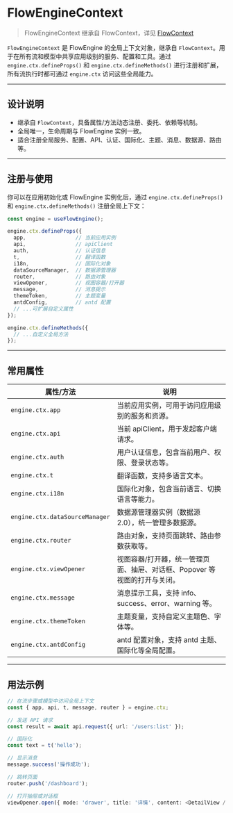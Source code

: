 # FlowEngineContext

> FlowEngineContext 继承自 FlowContext，详见 [FlowContext](./flow-context)

`FlowEngineContext` 是 FlowEngine 的全局上下文对象，继承自 `FlowContext`。用于在所有流和模型中共享应用级别的服务、配置和工具。通过 `engine.ctx.defineProps()` 和 `engine.ctx.defineMethods()` 进行注册和扩展，所有流执行时都可通过 `engine.ctx` 访问这些全局能力。

---

## 设计说明

- 继承自 `FlowContext`，具备属性/方法动态注册、委托、依赖等机制。
- 全局唯一，生命周期与 FlowEngine 实例一致。
- 适合注册全局服务、配置、API、认证、国际化、主题、消息、数据源、路由等。

---

## 注册与使用

你可以在应用初始化或 FlowEngine 实例化后，通过 `engine.ctx.defineProps()` 和 `engine.ctx.defineMethods()` 注册全局上下文：

```ts
const engine = useFlowEngine();

engine.ctx.defineProps({
  app,                // 当前应用实例
  api,                // apiClient
  auth,               // 认证信息
  t,                  // 翻译函数
  i18n,               // 国际化对象
  dataSourceManager,  // 数据源管理器
  router,             // 路由对象
  viewOpener,         // 视图容器/打开器
  message,            // 消息提示
  themeToken,         // 主题变量
  antdConfig,         // antd 配置
  // ...可扩展自定义属性
});

engine.ctx.defineMethods({
  // ...自定义全局方法
});
```

---

## 常用属性

| 属性/方法                   | 说明                                                                                  |
|----------------------------|---------------------------------------------------------------------------------------|
| `engine.ctx.app`           | 当前应用实例，可用于访问应用级别的服务和资源。                                         |
| `engine.ctx.api`           | 当前 apiClient，用于发起客户端请求。                                                   |
| `engine.ctx.auth`          | 用户认证信息，包含当前用户、权限、登录状态等。                                        |
| `engine.ctx.t`             | 翻译函数，支持多语言文本。                                                             |
| `engine.ctx.i18n`          | 国际化对象，包含当前语言、切换语言等能力。                                             |
| `engine.ctx.dataSourceManager` | 数据源管理器实例（数据源 2.0），统一管理多数据源。                              |
| `engine.ctx.router`        | 路由对象，支持页面跳转、路由参数获取等。                                               |
| `engine.ctx.viewOpener`    | 视图容器/打开器，统一管理页面、抽屉、对话框、Popover 等视图的打开与关闭。              |
| `engine.ctx.message`       | 消息提示工具，支持 info、success、error、warning 等。                                  |
| `engine.ctx.themeToken`    | 主题变量，支持自定义主题色、字体等。                                                   |
| `engine.ctx.antdConfig`    | antd 配置对象，支持 antd 主题、国际化等全局配置。                                      |

---

## 用法示例

```ts
// 在流步骤或模型中访问全局上下文
const { app, api, t, message, router } = engine.ctx;

// 发送 API 请求
const result = await api.request({ url: '/users:list' });

// 国际化
const text = t('hello');

// 显示消息
message.success('操作成功');

// 跳转页面
router.push('/dashboard');

// 打开抽屉或对话框
viewOpener.open({ mode: 'drawer', title: '详情', content: <DetailView /> });
```
